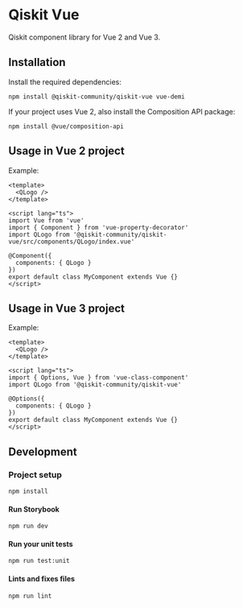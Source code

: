 # Qiskit Vue

Qiskit component library for Vue 2 and Vue 3.

## Installation

Install the required dependencies:

```
npm install @qiskit-community/qiskit-vue vue-demi
```

If your project uses Vue 2, also install the Composition API package:

```
npm install @vue/composition-api
```

## Usage in Vue 2 project

Example:

```
<template>
  <QLogo />
</template>

<script lang="ts">
import Vue from 'vue'
import { Component } from 'vue-property-decorator'
import QLogo from '@qiskit-community/qiskit-vue/src/components/QLogo/index.vue'

@Component({
  components: { QLogo }
})
export default class MyComponent extends Vue {}
</script>
```

## Usage in Vue 3 project

Example:

```
<template>
  <QLogo />
</template>

<script lang="ts">
import { Options, Vue } from 'vue-class-component'
import QLogo from '@qiskit-community/qiskit-vue'

@Options({
  components: { QLogo }
})
export default class MyComponent extends Vue {}
</script>
```

## Development

### Project setup

```
npm install
```

#### Run Storybook

```
npm run dev
```

#### Run your unit tests

```
npm run test:unit
```

#### Lints and fixes files

```
npm run lint
```
